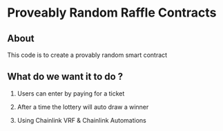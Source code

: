 # Proveably Random Raffle Contracts

## About

This code is to create a provably random smart contract

## What do we want it to do ?

1. Users can enter by paying for a ticket

2. After a time the lottery will auto draw a winner

3. Using Chainlink VRF & Chainlink Automations